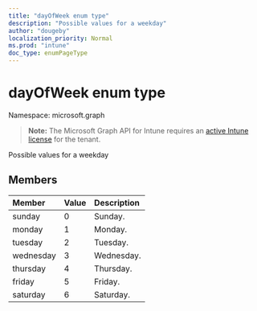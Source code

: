 ```yaml
---
title: "dayOfWeek enum type"
description: "Possible values for a weekday"
author: "dougeby"
localization_priority: Normal
ms.prod: "intune"
doc_type: enumPageType
---
```


# dayOfWeek enum type

Namespace: microsoft.graph

> **Note:** The Microsoft Graph API for Intune requires an [active Intune license](https://go.microsoft.com/fwlink/?linkid=839381) for the tenant.

Possible values for a weekday

## Members
|Member|Value|Description|
|:---|:---|:---|
|sunday|0|Sunday.|
|monday|1|Monday.|
|tuesday|2|Tuesday.|
|wednesday|3|Wednesday.|
|thursday|4|Thursday.|
|friday|5|Friday.|
|saturday|6|Saturday.|




